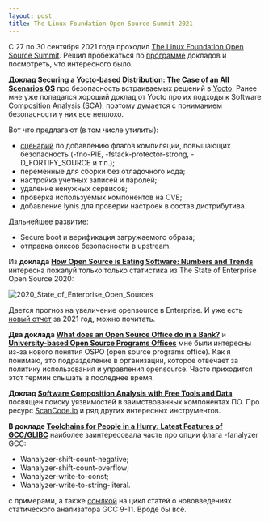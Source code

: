 ```yaml
---
layout: post
title: The Linux Foundation Open Source Summit 2021
---
```

С 27 по 30 сентября 2021 года проходил  [The Linux Foundation Open Source Summit](https://events.linuxfoundation.org/open-source-summit-north-america/). Решил пробежаться по [программе](https://events.linuxfoundation.org/open-source-summit-north-america/program/schedule/) докладов и посмотреть, что интересного было. 

**Доклад [ Securing a Yocto-based Distribution: The Case of an All Scenarios OS](https://osselc21.sched.com/event/lAMf/virtual-securing-a-yocto-based-distribution-the-case-of-an-all-scenarios-os-marta-rybczynska)** про безопасность встраиваемых решений в [Yocto](https://www.yoctoproject.org/). Ранее мне уже попадался хороший доклад от Yocto про их подходы к Software Composition Analysis (SCA), поэтому думается с пониманием безопасности у них все неплохо.

 Вот что предлагают (в том числе утилиты):

-  [сценарий](https://git.yoctoproject.org/cgit/cgit.cgi/poky/tree/meta/conf/distro/include/security_flags.inc) по добавлению флагов компиляции, повышающих безопасность (-fno-PIE, -fstack-protector-strong, -D_FORTIFY_SOURCE и т.п.);
- переменные для сборки без отладочного кода;
- настройка учетных записей и паролей;
- удаление ненужных сервисов;
- проверка используемых компонентов на CVE; 
- добавление lynis для проверки настроек в состав дистрибутива.

Дальнейшее развитие:

- Secure boot и верификация загружаемого образа;
- отправка фиксов безопасности в upstream.

Из **доклада [How Open Source is Eating Software: Numbers and Trends](https://osselc21.sched.com/event/lAUJ/in-person-how-open-source-is-eating-software-numbers-and-trends-gordon-haff-red-hat)** интересна пожалуй только только статистика из The State of Enterprise Open Source 2020:

![2020_State_of_Enterprise_Open_Sources](https://menv1s.github.io/images/2020_State_of_Enterprise_Open_Sources.png)

Дается прогноз на увеличение opensource в Enterprise. И уже есть [новый отчет](https://www.redhat.com/rhdc/managed-files/rh-enterprise-open-source-report-f27565-202101-en.pdf) за 2021 год, можно почитать.

**Два доклада [What does an Open Source Office do in a Bank?](https://osselc21.sched.com/event/lAOt/in-person-what-does-an-open-source-office-do-in-a-bank-daniel-estiven-rico-posada-bancolombia)** и **[University-based Open Source Programs Offices](https://osselc21.sched.com/event/lAOe/in-person-university-based-open-source-programs-offices-sayeed-choudhury-johns-hopkins-university)** мне были интересны из-за нового понятия OSPO (open source programs office). Как я понимаю, это подразделение в организации, которое отвечает за политику использования и управления opensource. Часто приходится этот термин слышать в последнее время.

**Доклад [Software Composition Analysis with Free Tools and Data](https://osselc21.sched.com/event/lAMB/virtual-software-composition-analysis-with-free-tools-philippe-ombredanne-aboutcodeorg-and-nexb-inc)** посвящен поиску уязвимостей в заимствованных компонентах ПО. Про ресурс [ScanCode.io](https://scancodeio.readthedocs.io/en/latest/) и ряд других интересных инструментов.

**В докладе [Toolchains for People in a Hurry: Latest Features of GCC/GLIBC](https://osselc21.sched.com/event/lAUh/virtual-toolchains-for-people-in-a-hurry-latest-features-of-gccglibc-victor-rodriguez-bahena-intel)** наиболее заинтересовала часть про опции флага -fanalyzer GCC:

- Wanalyzer-shift-count-negative;
- Wanalyzer-shift-count-overflow;
- Wanalyzer-write-to-const;
- Wanalyzer-write-to-string-literal.

с примерами, а также [ссылкой](https://developers.redhat.com/author/david-malcolm) на цикл статей о нововведениях статического анализатора GCC 9-11.
Вроде бы всё.

